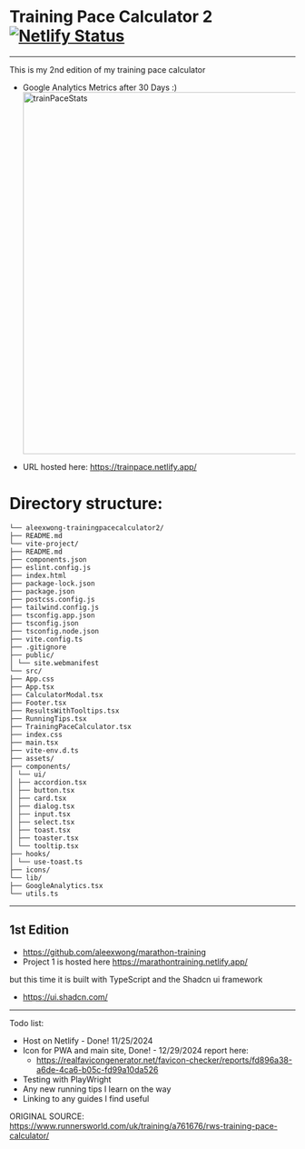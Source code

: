 # Training Pace Calculator 2 [![Netlify Status](https://api.netlify.com/api/v1/badges/2b8c6c05-12b2-423a-a2c2-af4e93e8f160/deploy-status)](https://app.netlify.com/sites/trainpace/deploys)

---

This is my 2nd edition of my training pace calculator

- Google Analytics Metrics after 30 Days :)
  <img width="637" alt="trainPaceStats" src="https://github.com/user-attachments/assets/6f881b3f-b53e-4128-8b6b-baa93a466add" />

- URL hosted here: https://trainpace.netlify.app/

# Directory structure:

```plaintext
└── aleexwong-trainingpacecalculator2/
├── README.md
└── vite-project/
├── README.md
├── components.json
├── eslint.config.js
├── index.html
├── package-lock.json
├── package.json
├── postcss.config.js
├── tailwind.config.js
├── tsconfig.app.json
├── tsconfig.json
├── tsconfig.node.json
├── vite.config.ts
├── .gitignore
├── public/
│ └── site.webmanifest
└── src/
├── App.css
├── App.tsx
├── CalculatorModal.tsx
├── Footer.tsx
├── ResultsWithTooltips.tsx
├── RunningTips.tsx
├── TrainingPaceCalculator.tsx
├── index.css
├── main.tsx
├── vite-env.d.ts
├── assets/
├── components/
│ └── ui/
│ ├── accordion.tsx
│ ├── button.tsx
│ ├── card.tsx
│ ├── dialog.tsx
│ ├── input.tsx
│ ├── select.tsx
│ ├── toast.tsx
│ ├── toaster.tsx
│ └── tooltip.tsx
├── hooks/
│ └── use-toast.ts
├── icons/
└── lib/
├── GoogleAnalytics.tsx
└── utils.ts
```

---

## 1st Edition

- https://github.com/aleexwong/marathon-training
- Project 1 is hosted here https://marathontraining.netlify.app/

but this time it is built with TypeScript and the Shadcn ui framework

- https://ui.shadcn.com/

---

Todo list:

- Host on Netlify - Done! 11/25/2024
- Icon for PWA and main site, Done! - 12/29/2024 report here:
  - https://realfavicongenerator.net/favicon-checker/reports/fd896a38-a6de-4ca6-b05c-fd99a10da526
- Testing with PlayWright
- Any new running tips I learn on the way
- Linking to any guides I find useful

ORIGINAL SOURCE: https://www.runnersworld.com/uk/training/a761676/rws-training-pace-calculator/
